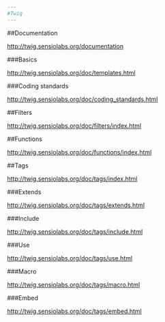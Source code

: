 ```yaml
---
#Twig
---
```


##Documentation

http://twig.sensiolabs.org/documentation

###Basics

http://twig.sensiolabs.org/doc/templates.html

###Coding standards

http://twig.sensiolabs.org/doc/coding_standards.html

##Filters

http://twig.sensiolabs.org/doc/filters/index.html

##Functions

http://twig.sensiolabs.org/doc/functions/index.html

##Tags

http://twig.sensiolabs.org/doc/tags/index.html

###Extends

http://twig.sensiolabs.org/doc/tags/extends.html

###Include

http://twig.sensiolabs.org/doc/tags/include.html

###Use

http://twig.sensiolabs.org/doc/tags/use.html

###Macro

http://twig.sensiolabs.org/doc/tags/macro.html

###Embed

http://twig.sensiolabs.org/doc/tags/embed.html